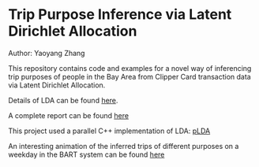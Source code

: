 # Trip Purpose Inference via Latent Dirichlet Allocation

Author: Yaoyang Zhang

This repository contains code and examples for a novel way of inferencing trip purposes of people in the Bay Area from Clipper Card transaction data via Latent Dirichlet Allocation.

Details of LDA can be found [here](http://www.cs.columbia.edu/~blei/papers/BleiNgJordan2003.pdf).

A complete report can be found [here](https://github.com/zyy-martin/Trip-Purpose-Inference-via-LDA/blob/master/report.pdf)

This project used a parallel C++ implementation of LDA: [pLDA](http://openbigdatagroup.github.io/plda/)

An interesting animation of the inferred trips of different purposes on a weekday in the BART system can be found [here](https://github.com/zyy-martin/Trip-Purpose-Inference-via-LDA/tree/master/animation)
